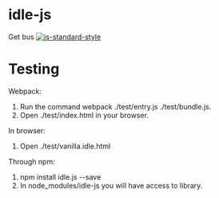 # idle-js

Get bus
[![js-standard-style](https://img.shields.io/badge/code%20style-standard-brightgreen.svg)](http://standardjs.com/)

# Testing
 
Webpack:
1. Run the command webpack ./test/entry.js ./test/bundle.js. 
2. Open ./test/index.html in your browser.

In browser:
1.  Open ./test/vanilla.idle.html

Through npm:

1. npm install idle.js --save
2. In node_modules/idle-js you will have access to library.
